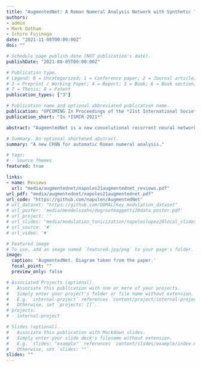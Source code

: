 ```yaml
---
title: "AugmentedNet: A Roman Numeral Analysis Network with Synthetic Training Examples and Additional Tonal Tasks"
authors:
- admin
- Mark Gotham
- Ichiro Fujinaga
date: "2021-11-08T00:00:00Z"
doi: ""

# Schedule page publish date (NOT publication's date).
publishDate: "2021-08-05T00:00:00Z"

# Publication type.
# Legend: 0 = Uncategorized; 1 = Conference paper; 2 = Journal article;
# 3 = Preprint / Working Paper; 4 = Report; 5 = Book; 6 = Book section;
# 7 = Thesis; 8 = Patent
publication_types: ["3"]

# Publication name and optional abbreviated publication name.
publication: "UPCOMING In Proceedings of the *21st International Society for Music Information Retrieval Conference*"
publication_short: "In *ISMIR 2021*"

abstract: "AugmentedNet is a new convolutional recurrent neural network for predicting Roman numeral labels. The network architecture is characterized by a separate convolutional block for bass and chromagram inputs. This layout is further enhanced by using synthetic training examples for data augmentation, and a greater number of tonal tasks to solve simultaneously via multitask learning. This paper reports the improved performance achieved by combining these ideas. The additional tonal tasks strengthen the shared representation learned through multitask learning. The synthetic examples, in turn, complement key transposition, which is often the only technique used for data augmentation in similar problems related to tonal music. The name 'AugmentedNet' speaks to the increased number of both training examples and tonal tasks. We report on tests across six relevant and publicly available datasets: ABC, BPS, HaydnSun, TAVERN, When-in-Rome, and WTC. In our tests, our model outperforms recent methods of functional harmony, such as other convolutional neural networks and Transformer-based models. Finally, we show a new method for reconstructing the full Roman numeral label, based on common Roman numeral classes, which leads to better results compared to previous methods."

# Summary. An optional shortened abstract.
summary: "A new CRNN for automatic Roman numeral analysis."

# tags:
# - Source Themes
featured: true

links:
- name: Reviews
  url: "media/augmentednet/napoles21augmentednet_reviews.pdf"
url_pdf: "media/augmentednet/napoles21augmentednet.pdf"
url_code: "https://github.com/napulen/AugmentedNet"
# url_dataset: "https://github.com/DDMAL/key_modulation_dataset"
# url_poster: 'media/mendelssohn/degrootmaggetti20data_poster.pdf'
# url_project: ''
# url_slides: "media/modulation_tonicization/napoleslopez20local_slides.pdf"
# url_source: '#'
# url_video: '#'

# Featured image
# To use, add an image named `featured.jpg/png` to your page's folder.
image:
  caption: 'AugmentedNet. Diagram taken from the paper.'
  focal_point: ""
  preview_only: false

# Associated Projects (optional).
#   Associate this publication with one or more of your projects.
#   Simply enter your project's folder or file name without extension.
#   E.g. `internal-project` references `content/project/internal-project/index.md`.
#   Otherwise, set `projects: []`.
# projects:
# - internal-project

# Slides (optional).
#   Associate this publication with Markdown slides.
#   Simply enter your slide deck's filename without extension.
#   E.g. `slides: "example"` references `content/slides/example/index.md`.
#   Otherwise, set `slides: ""`.
slides: ""
---
```

